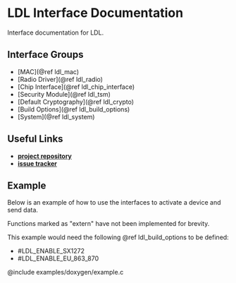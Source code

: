 LDL Interface Documentation
===========================

Interface documentation for LDL.

## Interface Groups

- [MAC](@ref ldl_mac)
- [Radio Driver](@ref ldl_radio)
- [Chip Interface](@ref ldl_chip_interface)
- [Security Module](@ref ldl_tsm)
- [Default Cryptography](@ref ldl_crypto)
- [Build Options](@ref ldl_build_options)
- [System](@ref ldl_system)

## Useful Links

- [**project repository**](https://github.com/cjhdev/lora_device_lib)
- [**issue tracker**](https://github.com/cjhdev/lora_device_lib/issues)

## Example

Below is an example of how to use the interfaces to activate a device
and send data.

Functions marked as "extern" have not been implemented for brevity.

This example would need the following @ref ldl_build_options to be defined:

- #LDL_ENABLE_SX1272
- #LDL_ENABLE_EU_863_870

@include examples/doxygen/example.c
